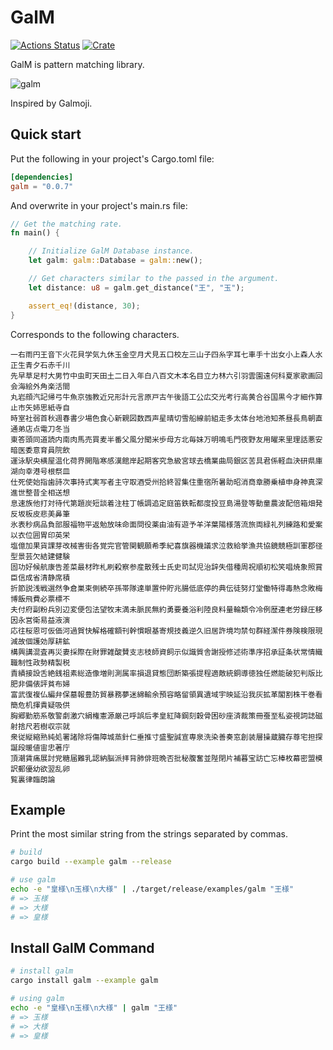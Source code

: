 # GalM

[![Actions Status](https://github.com/awrznc/GalM/workflows/Build/badge.svg)](https://github.com/awrznc/GalM/actions)
[![Crate](https://img.shields.io/crates/v/galm.svg)](https://crates.io/crates/galm)

GalM is pattern matching library.

![galm](https://awrznc.github.io/GalM/assets/image/galm.png)

Inspired by Galmoji.

## Quick start

Put the following in your project's Cargo.toml file:

```toml
[dependencies]
galm = "0.0.7"
```

And overwrite in your project's main.rs file:

```rust
// Get the matching rate.
fn main() {

    // Initialize GalM Database instance.
    let galm: galm::Database = galm::new();

    // Get characters similar to the passed in the argument.
    let distance: u8 = galm.get_distance("王", "玉");

    assert_eq!(distance, 30);
}
```

Corresponds to the following characters.

```text
一右雨円王音下火花貝学気九休玉金空月犬見五口校左三山子四糸字耳七車手十出女小上森人水正生青夕石赤千川
先早草足村大男竹中虫町天田土二日入年白八百文木本名目立力林六引羽雲園遠何科夏家歌画回会海絵外角楽活間
丸岩顔汽記帰弓牛魚京強教近兄形計元言原戸古午後語工公広交光考行高黄合谷国黒今才細作算止市矢姉思紙寺自
時室社弱首秋週春書少場色食心新親図数西声星晴切雪船線前組走多太体台地池知茶昼長鳥朝直通弟店点電刀冬当
東答頭同道読内南肉馬売買麦半番父風分聞米歩母方北毎妹万明鳴毛門夜野友用曜来里理話悪安暗医委意育員院飲
運泳駅央横屋温化荷界開階寒感漢館岸起期客究急級宮球去橋業曲局銀区苦具君係軽血決研県庫湖向幸港号根祭皿
仕死使始指歯詩次事持式実写者主守取酒受州拾終習集住重宿所暑助昭消商章勝乗植申身神真深進世整昔全相送想
息速族他打対待代第題炭短談着注柱丁帳調追定庭笛鉄転都度投豆島湯登等動童農波配倍箱畑発反坂板皮悲美鼻筆
氷表秒病品負部服福物平返勉放味命面問役薬由油有遊予羊洋葉陽様落流旅両緑礼列練路和愛案以衣位囲胃印英栄
塩億加果貨課芽改械害街各覚完官管関観願希季紀喜旗器機議求泣救給挙漁共協鏡競極訓軍郡径型景芸欠結建健験
固功好候航康告差菜最材昨札刷殺察参産散残士氏史司試児治辞失借種周祝順初松笑唱焼象照賞臣信成省清静席積
折節説浅戦選然争倉巣束側続卒孫帯隊達単置仲貯兆腸低底停的典伝徒努灯堂働特得毒熱念敗梅博飯飛費必票標不
夫付府副粉兵別辺変便包法望牧末満未脈民無約勇要養浴利陸良料量輪類令冷例歴連老労録圧移因永営衛易益液演
応往桜恩可仮価河過賀快解格確額刊幹慣眼基寄規技義逆久旧居許境均禁句群経潔件券険検限現減故個護効厚耕鉱
構興講混査再災妻採際在財罪雑酸賛支志枝師資飼示似識質舎謝授修述術準序招承証条状常情織職制性政勢精製税
責績接設舌絶銭祖素総造像増則測属率損退貸態団断築張提程適敵統銅導徳独任燃能破犯判版比肥非備俵評貧布婦
富武復複仏編弁保墓報豊防貿暴務夢迷綿輸余預容略留領異遺域宇映延沿我灰拡革閣割株干巻看簡危机揮貴疑吸供
胸郷勤筋系敬警劇激穴絹権憲源厳己呼誤后孝皇紅降鋼刻穀骨困砂座済裁策冊蚕至私姿視詞誌磁射捨尺若樹収宗就
衆従縦縮熟純処署諸除将傷障城蒸針仁垂推寸盛聖誠宣専泉洗染善奏窓創装層操蔵臓存尊宅担探誕段暖値宙忠著庁
頂潮賃痛展討党糖届難乳認納脳派拝背肺俳班晩否批秘腹奮並陛閉片補暮宝訪亡忘棒枚幕密盟模訳郵優幼欲翌乱卵
覧裏律臨朗論
```

## Example

Print the most similar string from the strings separated by commas.

```bash
# build
cargo build --example galm --release

# use galm
echo -e "皇様\n玉様\n大様" | ./target/release/examples/galm "王様"
# => 玉様
# => 大様
# => 皇様
```

## Install GalM Command

```bash
# install galm
cargo install galm --example galm

# using galm
echo -e "皇様\n玉様\n大様" | galm "王様"
# => 玉様
# => 大様
# => 皇様
```
